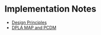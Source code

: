# Implementation Notes

* [Design Principles](design_principles.md)
* [DPLA MAP and PCDM](dpla_map_and_pcdm.md)